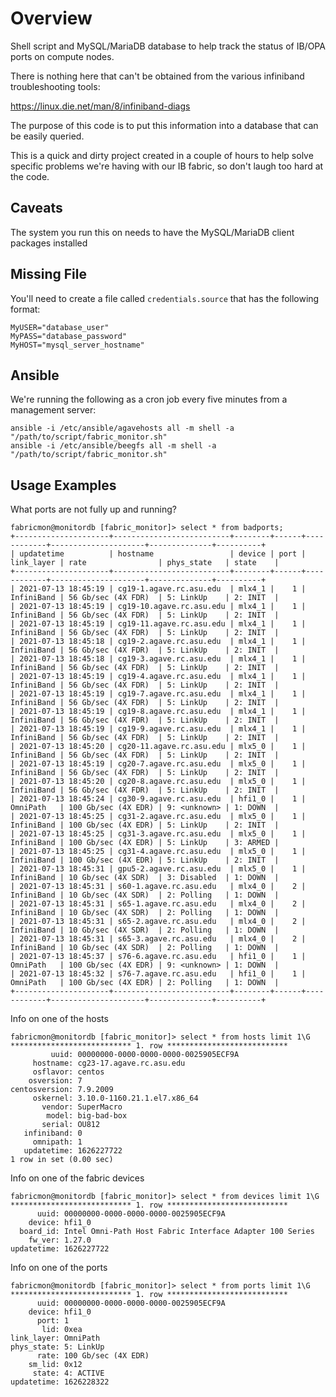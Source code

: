 # Overview
Shell script and MySQL/MariaDB database to help track the status of IB/OPA ports on compute nodes.

There is nothing here that can't be obtained from the various infiniband troubleshooting tools:

https://linux.die.net/man/8/infiniband-diags

The purpose of this code is to put this information into a database that can be easily queried.

This is a quick and dirty project created in a couple of hours to help solve specific problems we're having with our IB fabric, so don't laugh too hard at the code.

## Caveats

The system you run this on needs to have the MySQL/MariaDB client packages installed

## Missing File

You'll need to create a file called `credentials.source` that has the following format:

```
MyUSER="database_user"
MyPASS="database_password"
MyHOST="mysql_server_hostname"
```

## Ansible

We're running the following as a cron job every five minutes from a management server:

```
ansible -i /etc/ansible/agavehosts all -m shell -a "/path/to/script/fabric_monitor.sh"
ansible -i /etc/ansible/beegfs all -m shell -a "/path/to/script/fabric_monitor.sh"
```

## Usage Examples

What ports are not fully up and running?

```
fabricmon@monitordb [fabric_monitor]> select * from badports;
+---------------------+--------------------------+--------+------+------------+---------------------+--------------+----------+
| updatetime          | hostname                 | device | port | link_layer | rate                | phys_state   | state    |
+---------------------+--------------------------+--------+------+------------+---------------------+--------------+----------+
| 2021-07-13 18:45:19 | cg19-1.agave.rc.asu.edu  | mlx4_1 |    1 | InfiniBand | 56 Gb/sec (4X FDR)  | 5: LinkUp    | 2: INIT  |
| 2021-07-13 18:45:19 | cg19-10.agave.rc.asu.edu | mlx4_1 |    1 | InfiniBand | 56 Gb/sec (4X FDR)  | 5: LinkUp    | 2: INIT  |
| 2021-07-13 18:45:19 | cg19-11.agave.rc.asu.edu | mlx4_1 |    1 | InfiniBand | 56 Gb/sec (4X FDR)  | 5: LinkUp    | 2: INIT  |
| 2021-07-13 18:45:18 | cg19-2.agave.rc.asu.edu  | mlx4_1 |    1 | InfiniBand | 56 Gb/sec (4X FDR)  | 5: LinkUp    | 2: INIT  |
| 2021-07-13 18:45:18 | cg19-3.agave.rc.asu.edu  | mlx4_1 |    1 | InfiniBand | 56 Gb/sec (4X FDR)  | 5: LinkUp    | 2: INIT  |
| 2021-07-13 18:45:19 | cg19-4.agave.rc.asu.edu  | mlx4_1 |    1 | InfiniBand | 56 Gb/sec (4X FDR)  | 5: LinkUp    | 2: INIT  |
| 2021-07-13 18:45:19 | cg19-7.agave.rc.asu.edu  | mlx4_1 |    1 | InfiniBand | 56 Gb/sec (4X FDR)  | 5: LinkUp    | 2: INIT  |
| 2021-07-13 18:45:19 | cg19-8.agave.rc.asu.edu  | mlx4_1 |    1 | InfiniBand | 56 Gb/sec (4X FDR)  | 5: LinkUp    | 2: INIT  |
| 2021-07-13 18:45:19 | cg19-9.agave.rc.asu.edu  | mlx4_1 |    1 | InfiniBand | 56 Gb/sec (4X FDR)  | 5: LinkUp    | 2: INIT  |
| 2021-07-13 18:45:20 | cg20-11.agave.rc.asu.edu | mlx5_0 |    1 | InfiniBand | 56 Gb/sec (4X FDR)  | 5: LinkUp    | 2: INIT  |
| 2021-07-13 18:45:19 | cg20-7.agave.rc.asu.edu  | mlx5_0 |    1 | InfiniBand | 56 Gb/sec (4X FDR)  | 5: LinkUp    | 2: INIT  |
| 2021-07-13 18:45:20 | cg20-8.agave.rc.asu.edu  | mlx5_0 |    1 | InfiniBand | 56 Gb/sec (4X FDR)  | 5: LinkUp    | 2: INIT  |
| 2021-07-13 18:45:24 | cg30-9.agave.rc.asu.edu  | hfi1_0 |    1 | OmniPath   | 100 Gb/sec (4X EDR) | 9: <unknown> | 1: DOWN  |
| 2021-07-13 18:45:25 | cg31-2.agave.rc.asu.edu  | mlx5_0 |    1 | InfiniBand | 100 Gb/sec (4X EDR) | 5: LinkUp    | 2: INIT  |
| 2021-07-13 18:45:25 | cg31-3.agave.rc.asu.edu  | mlx5_0 |    1 | InfiniBand | 100 Gb/sec (4X EDR) | 5: LinkUp    | 3: ARMED |
| 2021-07-13 18:45:25 | cg31-4.agave.rc.asu.edu  | mlx5_0 |    1 | InfiniBand | 100 Gb/sec (4X EDR) | 5: LinkUp    | 2: INIT  |
| 2021-07-13 18:45:31 | gpu5-2.agave.rc.asu.edu  | mlx5_0 |    1 | InfiniBand | 10 Gb/sec (4X SDR)  | 3: Disabled  | 1: DOWN  |
| 2021-07-13 18:45:31 | s60-1.agave.rc.asu.edu   | mlx4_0 |    2 | InfiniBand | 10 Gb/sec (4X SDR)  | 2: Polling   | 1: DOWN  |
| 2021-07-13 18:45:31 | s65-1.agave.rc.asu.edu   | mlx4_0 |    2 | InfiniBand | 10 Gb/sec (4X SDR)  | 2: Polling   | 1: DOWN  |
| 2021-07-13 18:45:31 | s65-2.agave.rc.asu.edu   | mlx4_0 |    2 | InfiniBand | 10 Gb/sec (4X SDR)  | 2: Polling   | 1: DOWN  |
| 2021-07-13 18:45:31 | s65-3.agave.rc.asu.edu   | mlx4_0 |    2 | InfiniBand | 10 Gb/sec (4X SDR)  | 2: Polling   | 1: DOWN  |
| 2021-07-13 18:45:37 | s76-6.agave.rc.asu.edu   | hfi1_0 |    1 | OmniPath   | 100 Gb/sec (4X EDR) | 9: <unknown> | 1: DOWN  |
| 2021-07-13 18:45:32 | s76-7.agave.rc.asu.edu   | hfi1_0 |    1 | OmniPath   | 100 Gb/sec (4X EDR) | 2: Polling   | 1: DOWN  |
+---------------------+--------------------------+--------+------+------------+---------------------+--------------+----------+
```

Info on one of the hosts

```
fabricmon@monitordb [fabric_monitor]> select * from hosts limit 1\G
*************************** 1. row ***************************
         uuid: 00000000-0000-0000-0000-0025905ECF9A
     hostname: cg23-17.agave.rc.asu.edu
     osflavor: centos
    osversion: 7
centosversion: 7.9.2009
     oskernel: 3.10.0-1160.21.1.el7.x86_64
       vendor: SuperMacro
        model: big-bad-box
       serial: OU812
   infiniband: 0
     omnipath: 1
   updatetime: 1626227722
1 row in set (0.00 sec)
```

Info on one of the fabric devices

```
fabricmon@monitordb [fabric_monitor]> select * from devices limit 1\G
*************************** 1. row ***************************
      uuid: 00000000-0000-0000-0000-0025905ECF9A
    device: hfi1_0
  board_id: Intel Omni-Path Host Fabric Interface Adapter 100 Series
    fw_ver: 1.27.0
updatetime: 1626227722
```

Info on one of the ports
```
fabricmon@monitordb [fabric_monitor]> select * from ports limit 1\G
*************************** 1. row ***************************
      uuid: 00000000-0000-0000-0000-0025905ECF9A
    device: hfi1_0
      port: 1
       lid: 0xea
link_layer: OmniPath
phys_state: 5: LinkUp
      rate: 100 Gb/sec (4X EDR)
    sm_lid: 0x12
     state: 4: ACTIVE
updatetime: 1626228322
```

